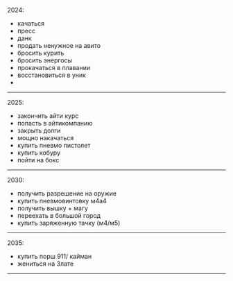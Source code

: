2024:
 - качаться
 - пресс
 - данк
 - продать ненужное на авито
 - бросить курить
 - бросить энергосы
 - прокачаться в плавании
 - восстановиться в уник
 - 
 ---
2025:
- закончить айти курс
- попасть в айтикомпанию
- закрыть долги
- мощно накачаться
- купить пневмо пистолет
- купить кобуру
- пойти на бокс
---
2030:
- получить разрешение на оружие
- купить пневмовинтовку м4а4
- получить вышку + магу
- переехать в большой город
- купить заряженную тачку (м4/м5)
---
2035:
- купить порш 911/ кайман
- жениться на Злате
---
